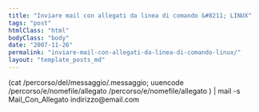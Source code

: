 ```yaml
---
title: "Inviare mail con allegati da linea di comando &#8211; LINUX"
tags: "post"
htmlClass: "html"
bodyClass: "body"
date: "2007-11-26"
permalink: "inviare-mail-con-allegati-da-linea-di-comando-linux/"
layout: "template_posts_md"
---
```

<p>(cat /percorso/del/messaggio/.messaggio; uuencode<br />/percorso/e/nomefile/allegato /percorso/e/nomefile/allegato ) | mail -s<br />Mail_Con_Allegato indirizzo@email.com</p>

